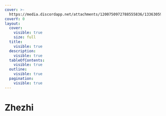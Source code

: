 ```yaml
---
cover: >-
  https://media.discordapp.net/attachments/1200750972788555836/1336305915149680732/image.png?ex=67a3535d&is=67a201dd&hm=846ef1ce96fd7959a4256a0fcccf33d485a0b96d6732c1454e4684bc7ea6cda3&=&format=webp&quality=lossless&width=825&height=204
coverY: 0
layout:
  cover:
    visible: true
    size: full
  title:
    visible: true
  description:
    visible: true
  tableOfContents:
    visible: true
  outline:
    visible: true
  pagination:
    visible: true
---
```


# Zhezhi

